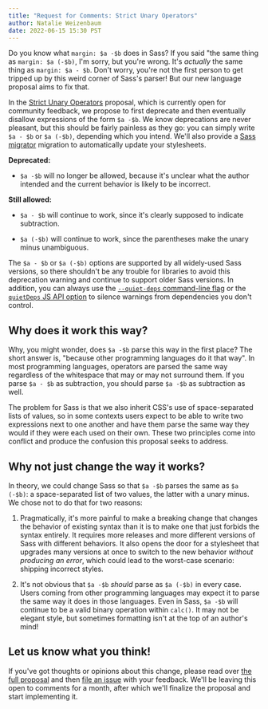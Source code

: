 ```yaml
---
title: "Request for Comments: Strict Unary Operators"
author: Natalie Weizenbaum
date: 2022-06-15 15:30 PST
---
```


Do you know what `margin: $a -$b` does in Sass? If you said "the same thing as `margin: $a (-$b)`, I'm sorry, but you're wrong. It's *actually* the same thing as `margin: $a - $b`. Don't worry, you're not the first person to get tripped up by this weird corner of Sass's parser! But our new language proposal aims to fix that.

In the [Strict Unary Operators] proposal, which is currently open for community feedback, we propose to first deprecate and then eventually disallow expressions of the form `$a -$b`. We know deprecations are never pleasant, but this should be fairly painless as they go: you can simply write `$a - $b` or `$a (-$b)`, depending which you intend. We'll also provide a [Sass migrator] migration to automatically update your stylesheets.

[strict unary operators]: https://github.com/sass/sass/blob/main/proposal/strict-unary.md
[Sass migrator]: https://sass-lang.com/documentation/cli/migrator

**Deprecated:**

* `$a -$b` will no longer be allowed, because it's unclear what the author intended and the current behavior is likely to be incorrect.

**Still allowed:**

* `$a - $b` will continue to work, since it's clearly supposed to indicate subtraction.

* `$a (-$b)` will continue to work, since the parentheses make the unary minus unambiguous.

The `$a - $b` or `$a (-$b)` options are supported by all widely-used Sass versions, so there shouldn't be any trouble for libraries to avoid this deprecation warning and continue to support older Sass versions. In addition, you can always use the [`--quiet-deps` command-line flag] or the [`quietDeps` JS API option] to silence warnings from dependencies you don't control.

[`--quiet-deps` command-line flag]: https://sass-lang.com/documentation/cli/dart-sass#quiet-deps
[`quietDeps` JS API option]: https://sass-lang.com/documentation/js-api/interfaces/Options#quietDeps

## Why does it work this way?

Why, you might wonder, does `$a -$b` parse this way in the first place? The short answer is, "because other programming languages do it that way". In most programming languages, operators are parsed the same way regardless of the whitespace that may or may not surround them. If you parse `$a - $b` as subtraction, you should parse `$a -$b` as subtraction as well.

The problem for Sass is that we also inherit CSS's use of space-separated lists of values, so in some contexts users expect to be able to write two expressions next to one another and have them parse the same way they would if they were each used on their own. These two principles come into conflict and produce the confusion this proposal seeks to address.

## Why not just change the way it works?

In theory, we could change Sass so that `$a -$b` parses the same as `$a (-$b)`: a space-separated list of two values, the latter with a unary minus. We chose not to do that for two reasons:

1. Pragmatically, it's more painful to make a breaking change that changes the behavior of existing syntax than it is to make one that just forbids the syntax entirely. It requires more releases and more different versions of Sass with different behaviors. It also opens the door for a stylesheet that upgrades many versions at once to switch to the new behavior *without producing an error*, which could lead to the worst-case scenario: shipping incorrect styles.

2. It's not obvious that `$a -$b` *should* parse as `$a (-$b)` in every case. Users coming from other programming languages may expect it to parse the same way it does in those languages. Even in Sass, `$a -$b` will continue to be a valid binary operation within `calc()`. It may not be elegant style, but sometimes formatting isn't at the top of an author's mind!

## Let us know what you think!

If you've got thoughts or opinions about this change, please read over [the full proposal] and then [file an issue] with your feedback. We'll be leaving this open to comments for a month, after which we'll finalize the proposal and start implementing it.

[the full proposal]: https://github.com/sass/sass/blob/main/proposal/strict-unary.md
[file an issue]: https://github.com/sass/sass/issues/new

